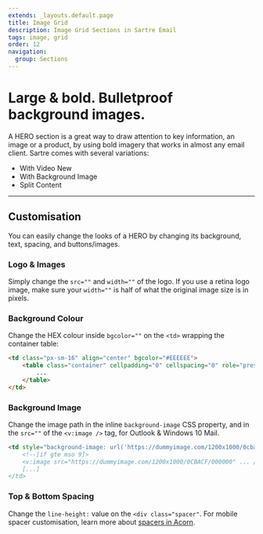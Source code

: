 ```yaml
---
extends: _layouts.default.page
title: Image Grid
description: Image Grid Sections in Sartre Email
tags: image, grid
order: 12
navigation:
  group: Sections
---
```


# Large & bold. Bulletproof background images.

A HERO section is a great way to draw attention to key information, an image or a product, by using bold imagery that works in almost any email client. Sartre comes with several variations:

- With Video New
- With Background Image
- Split Content

---

## Customisation

You can easily change the looks of a HERO by changing its background, text, spacing, and buttons/images.

### Logo & Images

Simply change the `src=""` and `width=""` of the logo. If you use a retina logo image, make sure your `width=""` is half of what the original image size is in pixels.

### Background Colour

Change the HEX colour inside `bgcolor=""` on the `<td>` wrapping the container table:

```html
<td class="px-sm-16" align="center" bgcolor="#EEEEEE">
    <table class="container" cellpadding="0" cellspacing="0" role="presentation" width="600">
        ...
    </table>
</td>
```

### Background Image

Change the image path in the inline `background-image` CSS property, and in the `src=""` of the `<v:image />` tag, for Outlook & Windows 10 Mail.

```html
<td style="background-image: url('https://dummyimage.com/1200x1000/0cbacf/000000'); ...">
    <!--[if gte mso 9]>
    <v:image src="https://dummyimage.com/1200x1000/0CBACF/000000" ... />
    [...]
</td>
```

### Top & Bottom Spacing

Change the `line-height:` value on the `<div class="spacer"`. For mobile spacer customisation, learn more about [spacers in Acorn](https://thememountain.github.io/acorn/utilities/spacing.html).
